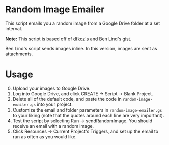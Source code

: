 # Random Image Emailer

This script emails you a random image from a Google Drive folder at a set interval.

**Note:** 
This script is based off of [dfkoz's](https://gist.github.com/dfkoz/5860786) and Ben Lind's [gist](https://github.com/benlind/random-image-emailer).

Ben Lind's script sends images inline. In this version, images are sent as attachments.


# Usage

0. Upload your images to Google Drive.
1. Log into Google Drive, and click CREATE -> Script -> Blank Project.
2. Delete all of the default code, and paste the code in `random-image-emailer.gs` into your project.
3. Customize the email and folder parameters in `random-image-emailer.gs` to your liking (note that the quotes around each line are very important).
4. Test the script by selecting Run -> sendRandomImage. You should receive an email with a random image.
5. Click Resources -> Current Project's Triggers, and set up the email to run as often as you would like.
